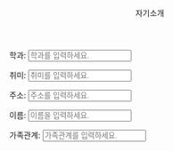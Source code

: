 <!DOCTYPE html>
<html lang="kr">
	<head>
		<meta charset="utf-8">
		<title>자기소개</title>
	</head>
	<body>
		<header>
			<p>자기소개</p>
		</header>
		<nav>
			<p><label for="major">학과: </label>
		<input type="text" id="userid" name="id" placeholder="학과를 입력하세요."></p>
		</nav>
		<section>
	  <label for="hobby">취미: </label>
		<input type="text" id="userid" name="id" placeholder="취미를 입력하세요.">
        </section>
        <article>
				<p><label for="address">주소: </label>
		<input type="text" id="userid" name="id" placeholder="주소를 입력하세요."></p>
			</article>
			<article>
				<p><label for="name">이름: </label>
		<input type="text" id="userid" name="id" placeholder="이름을 입력하세요."></p>
			</article>
		</section>
		<footer>
			<p> <label for="family">가족관계: </label>
		<input type="text" id="userid" name="id" placeholder="가족관계를 입력하세요."></p>
		</footer>
	</body>
</html>





